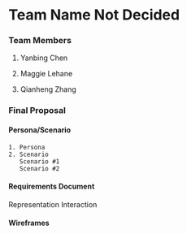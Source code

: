 # Team Name Not Decided

### Team Members
1. Yanbing Chen

2. Maggie Lehane

3. Qianheng Zhang


### Final Proposal
#### Persona/Scenario
    1. Persona
    2. Scenario
       Scenario #1
       Scenario #2
    
#### Requirements Document
   Representation
   Interaction

#### Wireframes




